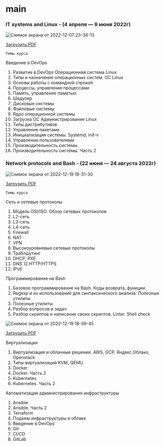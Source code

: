 # main

### IT systems and Linux - (4 апреля — 9 июня 2022г)

![Снимок экрана от 2022-12-07 23-34-13](https://user-images.githubusercontent.com/75438030/206289603-7bf1ec4d-0092-445f-888c-c4427131d79a.png)

[Загрузить PDF](https://github.com/alexnet123/main/blob/main/IT%20systems%20and%20Linux.pdf)

`Темы курса`

Введение в DevOps
1. Развитие в DevOps
Операционная система Linux
1. Типы и назначение операционных систем. ОС Linux
2. Основы работы с командной строкой
3. Процессы, управление процессами
4. Память, управление памятью
5. Шедулер
6. Дисковые системы
7. Файловые системы
8. Ядро операционной системы
9. Загрузка ОС
Администрирование Linux
1. Типы дистрибутивов
2. Управление пакетами
3. Инициализация системы. Systemd, init-v
4. Управление пользователями
5. Производительность системы
6. Производительность системы. Часть 2

### Network protocols and Bash - (22 июня — 24 августа 2022г)

![Снимок экрана от 2022-12-19 18-31-30](https://user-images.githubusercontent.com/75438030/208461411-8c5dc46d-2b62-4985-b363-0a85390fc178.png)

[Загрузить PDF](https://github.com/alexnet123/main/blob/main/Network%20protocols%20and%20Bash.pdf)

`Темы курса`

Сеть и сетевые протоколы
1. Модель OSI/ISO. Обзор сетевых протоколов
2. L2-сеть
3. L3-сеть
4. L4-сеть
5. Firewall
6. NAT
7. VPN
8. Высокоуровневые сетевые протоколы
9. Траблшутинг
10. DHCP, PXE
11. DNS
12.HTTP/HTTPS
13. IPv6

Программирование на Bash
1. Базовое программирование на Bash. Коды возврата, функции.
2. Regexp и их использование для синтаксического анализа. Полезные утилиты
3. Полезные утилиты
4. Разбор вопросов и задач
5. Разбор скриптов и написание своих скриптов. Linter. Shell check


![Снимок экрана от 2022-12-19 18-39-45](https://user-images.githubusercontent.com/75438030/208463289-c579dc87-fc14-451e-aa76-9f918bd415f3.png)

[Загрузить PDF](https://github.com/alexnet123/main/blob/main/Virtualization%2C%20automation%20and%20CI-CD.pdf)

Виртуализация
1. Виртуализация и облачные решения. AWS, GCP, Яндекс.Облако, Openstack
2. Типы виртуализаций KVM, QEMU
3. Docker
4. Docker. Часть 2
5. Kubernetes
6. Kubernetes. Часть 2

Автоматизация администрирования инфраструктуры
1. Ansible
2. Ansible. Часть 2
3. Terraform
4. Подъем инфраструктуры в облаке
5. Введение в DevOps
6. Git
7. CI/CD
8. GitLab


